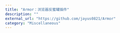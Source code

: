 ```yaml
---
title: "Armor：浏览器反蜜罐插件"
description: ""
external_url: "https://github.com/jayus0821/Armor"
category: "Miscellaneous"
---
```

